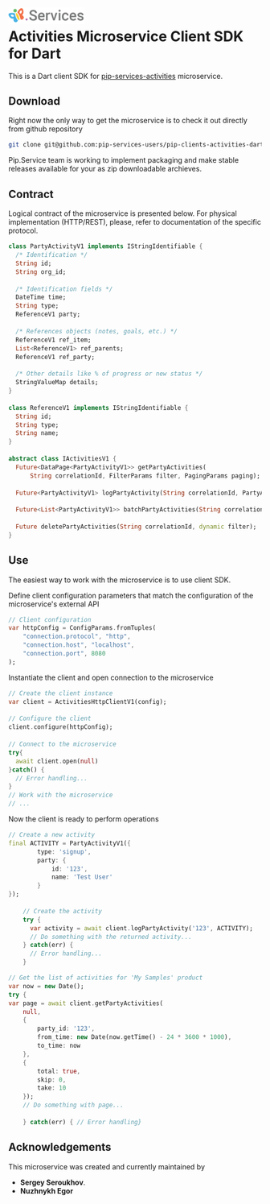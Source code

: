# <img src="https://github.com/pip-services/pip-services/raw/master/design/Logo.png" alt="Pip.Services Logo" style="max-width:30%"> <br/> Activities Microservice Client SDK for Dart

This is a Dart client SDK for [pip-services-activities](https://github.com/pip-services-users/pip-services-activities-dart) microservice.

## Download

Right now the only way to get the microservice is to check it out directly from github repository
```bash
git clone git@github.com:pip-services-users/pip-clients-activities-dart.git
```

Pip.Service team is working to implement packaging and make stable releases available for your 
as zip downloadable archieves.

## Contract

Logical contract of the microservice is presented below. For physical implementation (HTTP/REST),
please, refer to documentation of the specific protocol.

```dart
class PartyActivityV1 implements IStringIdentifiable {
  /* Identification */
  String id;
  String org_id;

  /* Identification fields */
  DateTime time;
  String type;
  ReferenceV1 party;

  /* References objects (notes, goals, etc.) */
  ReferenceV1 ref_item;
  List<ReferenceV1> ref_parents;
  ReferenceV1 ref_party;

  /* Other details like % of progress or new status */
  StringValueMap details;
}

class ReferenceV1 implements IStringIdentifiable {
  String id;
  String type;
  String name;
}

abstract class IActivitiesV1 {
  Future<DataPage<PartyActivityV1>> getPartyActivities(
      String correlationId, FilterParams filter, PagingParams paging);

  Future<PartyActivityV1> logPartyActivity(String correlationId, PartyActivityV1 activity);

  Future<List<PartyActivityV1>> batchPartyActivities(String correlationId, List<PartyActivityV1> activities);

  Future deletePartyActivities(String correlationId, dynamic filter);
}
```

## Use

The easiest way to work with the microservice is to use client SDK. 

Define client configuration parameters that match the configuration of the microservice's external API
```dart
// Client configuration
var httpConfig = ConfigParams.fromTuples(
	"connection.protocol", "http",
	"connection.host", "localhost",
	"connection.port", 8080
);
```

Instantiate the client and open connection to the microservice
```dart
// Create the client instance
var client = ActivitiesHttpClientV1(config);

// Configure the client
client.configure(httpConfig);

// Connect to the microservice
try{
  await client.open(null)
}catch() {
  // Error handling...
}       
// Work with the microservice
// ...
```

Now the client is ready to perform operations
```dart
// Create a new activity
final ACTIVITY = PartyActivityV1({
        type: 'signup',
        party: {
            id: '123',
            name: 'Test User'
        }
});

    // Create the activity
    try {
      var activity = await client.logPartyActivity('123', ACTIVITY);
      // Do something with the returned activity...
    } catch(err) {
      // Error handling...     
    }
```

```dart
// Get the list of activities for 'My Samples' product
var now = new Date();
try {
var page = await client.getPartyActivities(
    null,
    {
        party_id: '123',
        from_time: new Date(now.getTime() - 24 * 3600 * 1000),
        to_time: now
    },
    {
        total: true,
        skip: 0,
        take: 10
    });
    // Do something with page...

    } catch(err) { // Error handling}
```   


## Acknowledgements

This microservice was created and currently maintained by
- **Sergey Seroukhov**.
- **Nuzhnykh Egor**
